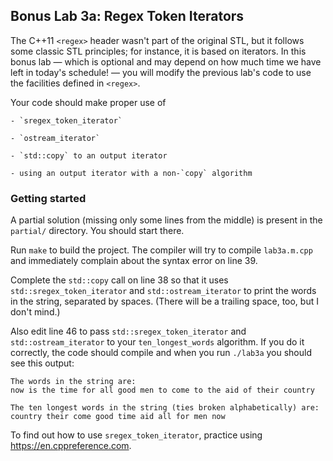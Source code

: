 ## Bonus Lab 3a: Regex Token Iterators

The C++11 `<regex>` header wasn't part of the original STL, but it follows
some classic STL principles; for instance, it is based on iterators.
In this bonus lab — which is optional and may depend on how much time we have
left in today's schedule! — you will modify the previous lab's code to use
the facilities defined in `<regex>`.

Your code should make proper use of

    - `sregex_token_iterator`

    - `ostream_iterator`

    - `std::copy` to an output iterator

    - using an output iterator with a non-`copy` algorithm


### Getting started

A partial solution (missing only some lines from the middle) is present
in the `partial/` directory. You should start there.

Run `make` to build the project. The compiler will try to compile `lab3a.m.cpp`
and immediately complain about the syntax error on line 39.

Complete the `std::copy` call on line 38 so that it uses `std::sregex_token_iterator`
and `std::ostream_iterator` to print the words in the string, separated
by spaces. (There will be a trailing space, too, but I don't mind.)

Also edit line 46 to pass `std::sregex_token_iterator` and `std::ostream_iterator`
to your `ten_longest_words` algorithm. If you do it correctly, the code should
compile and when you run `./lab3a` you should see this output:

    The words in the string are:
    now is the time for all good men to come to the aid of their country

    The ten longest words in the string (ties broken alphabetically) are:
    country their come good time aid all for men now

To find out how to use `sregex_token_iterator`, practice using https://en.cppreference.com.
